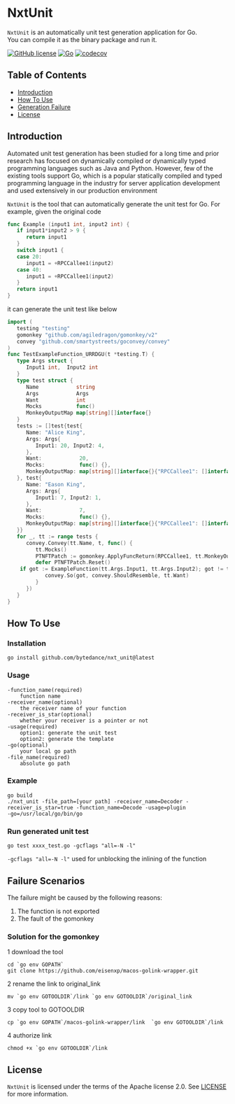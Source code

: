 # NxtUnit
`NxtUnit` is an automatically unit test generation application for Go.\
You can compile it as the binary package and run it.

[![GitHub license](https://img.shields.io/badge/license-Apache%202-blue)](https://github.com/bytedance/nxt_unit/blob/master/LICENSE)
[![Go](https://github.com/bytedance/nxt_unit/actions/workflows/go.yml/badge.svg)](https://github.com/bytedance/nxt_unit/actions/workflows/go.yml)
[![codecov](https://codecov.io/gh/bytedance/nxt_unit/branch/main/graph/badge.svg)](https://codecov.io/gh/bytedance/nxt_unit)
## Table of Contents

- [Introduction](#Introduction)
- [How To Use](#How-To-Use)
- [Generation Failure](#Generation-Failure)
- [License](#License)

## Introduction

Automated unit test generation has been studied for a long time and prior research has focused on dynamically compiled or 
dynamically typed programming languages such as Java and Python. However, few of the existing tools support Go, 
which is a popular statically compiled and typed programming language in the industry for server application development 
and used extensively in our production environment

`NxtUnit` is the tool that can automatically generate the unit test for Go. For example, given the original code
```Go
func Example (input1 int, input2 int) {
   if input1*input2 > 9 {
      return input1
   }
   switch input1 {
   case 20:
      input1 = +RPCCallee1(input2)
   case 40:
      input1 = +RPCCallee1(input2)
   }
   return input1
}
```

it can generate the unit test like below
```Go
import (
   testing "testing"
   gomonkey "github.com/agiledragon/gomonkey/v2"
   convey "github.com/smartystreets/goconvey/convey" 
)
func TestExampleFunction_URRDGU(t *testing.T) {
   type Args struct {
      Input1 int,  Input2 int
   }
   type test struct {
      Name            string
      Args            Args
      Want            int
      Mocks           func()
      MonkeyOutputMap map[string][]interface{}
   }
   tests := []test{test{
      Name: "Alice King",
      Args: Args{
         Input1: 20, Input2: 4,
      },
      Want:            20,
      Mocks:           func() {},
      MonkeyOutputMap: map[string][]interface{}{"RPCCallee1": []interface{}{10}},
   }, test{
      Name: "Eason King",
      Args: Args{
         Input1: 7, Input2: 1,
      },
      Want:            7,
      Mocks:           func() {},
      MonkeyOutputMap: map[string][]interface{}{"RPCCallee1": []interface{}{11}},
   }}
   for _, tt := range tests {
      convey.Convey(tt.Name, t, func() {
         tt.Mocks()
         PTNFTPatch := gomonkey.ApplyFuncReturn(RPCCallee1, tt.MonkeyOutputMap["RPCCallee1"][0])
         defer PTNFTPatch.Reset()
    if got := ExampleFunction(tt.Args.Input1, tt.Args.Input2); got != tt.Want {
            convey.So(got, convey.ShouldResemble, tt.Want)
         }
      })
   }
}
```


## How To Use
### Installation
```
go install github.com/bytedance/nxt_unit@latest
```

### Usage
```
-function_name(required)
    function name
-receiver_name(optional)
    the receiver name of your function
-receiver_is_star(optional) 
    whether your receiver is a pointer or not
-usage(required)
    option1: generate the unit test
    option2: generate the template
-go(optional) 
    your local go path
-file_name(required)
    absolute go path
```
###  Example
```
go build
./nxt_unit -file_path=[your path] -receiver_name=Decoder -receiver_is_star=true -function_name=Decode -usage=plugin
-go=/usr/local/go/bin/go
```
### Run generated unit test
```
go test xxxx_test.go -gcflags "all=-N -l"
```
`-gcflags "all=-N -l"` used for unblocking the inlining of the function
## Failure Scenarios
The failure might be caused by the following reasons:
1. The function is not exported
2. The fault of the gomonkey

### Solution for the gomonkey
1 download the tool
```
cd `go env GOPATH`
git clone https://github.com/eisenxp/macos-golink-wrapper.git
```
2 rename the link to original_link
```
mv `go env GOTOOLDIR`/link `go env GOTOOLDIR`/original_link 
```
3 copy tool to GOTOOLDIR
```
cp `go env GOPATH`/macos-golink-wrapper/link  `go env GOTOOLDIR`/link 
```
4 authorize link
```
chmod +x `go env GOTOOLDIR`/link
```


## License

`NxtUnit` is licensed under the terms of the Apache license 2.0. See [LICENSE](LICENSE) for more information.
